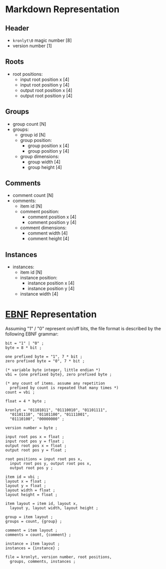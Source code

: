 <!--
Notes:
- all positions are single precision floating point
- all widths and heights are single precision floating point
- N denotes variable byte integers, where the most significant bit flags an additional byte to be read, byte ordering is little endian
-->

# Markdown Representation
## Header

- `kronlyt\0` magic number [8]
- version number [1]

## Roots

- root positions:
    - input root position x [4]
    - input root position y [4]
    - output root position x [4]
    - output root position y [4]

## Groups

- group count [N]
- groups:
    - group id [N]
    - group position:
        - group position x [4]
        - group position y [4]
    - group dimensions:
        - group width [4]
        - group height [4]

## Comments

- comment count [N]
- comments:
    - item id [N]
    - comment position:
        - comment position x [4]
        - comment position y [4]
    - comment dimensions:
        - comment width [4]
        - comment height [4]

## Instances

- instances:
    - item id [N]
    - instance position:
        - instance position x [4]
        - instance position y [4]
    - instance width [4]

# [EBNF](https://en.wikipedia.org/wiki/Extended_Backus%E2%80%93Naur_form) Representation

Assuming "1" / "0" represent on/off bits, the file format is described by the following EBNF grammar:

```ebnf
bit = "1" | "0" ;
byte = 8 * bit ;

one prefixed byte = "1", 7 * bit ;
zero prefixed byte = "0", 7 * bit ;

(* variable byte integer, little endian *)
vbi = {one prefixed byte}, zero prefixed byte ;

(* any count of items. assume any repetition
  prefixed by count is repeated that many times *)
count = vbi ;

float = 4 * byte ;

kronlyt = "01101011", "01110010", "01101111",
  "01101110", "01101100", "01111001",
  "01110100", "00000000" ;

version number = byte ;

input root pos x = float ;
input root pos y = float ;
output root pos x = float ;
output root pos y = float ;

root positions = input root pos x,
  input root pos y, output root pos x,
  output root pos y ;

item id = vbi ;
layout x = float ;
layout y = float ;
layout width = float ;
layout height = float ;

item layout = item id, layout x,
  layout y, layout width, layout height ;

group = item layout ;
groups = count, {group} ;

comment = item layout ;
comments = count, {comment} ;

instance = item layout ;
instances = {instance} ;

file = kronlyt, version number, root positions,
  groups, comments, instances ;
```

